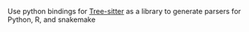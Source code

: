 Use python bindings for [Tree-sitter](https://github.com/tree-sitter/py-tree-sitter) as a library to generate parsers for Python, R, and snakemake
